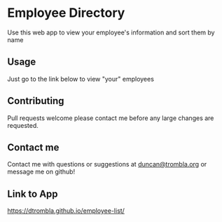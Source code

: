 # Employee Directory
Use this web app to view your employee's information and sort them by name

## Usage
Just go to the link below to view "your" employees

## Contributing
Pull requests welcome please contact me before any large changes are requested.


## Contact me
Contact me with questions or suggestions at duncan@trombla.org or message me on github!



## Link to App

https://dtrombla.github.io/employee-list/

